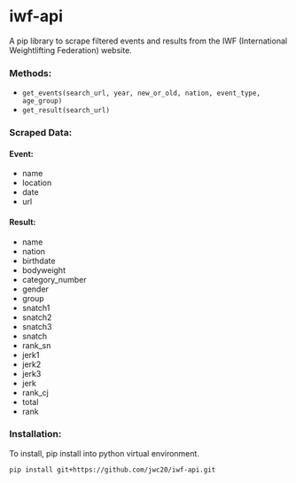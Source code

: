 # iwf-api

A pip library to scrape filtered events and results from the IWF (International Weightlifting Federation) website.

### Methods:

- `get_events(search_url, year, new_or_old, nation, event_type, age_group)`
- `get_result(search_url)`

### Scraped Data:

#### Event:

- name
- location
- date
- url

#### Result:

- name
- nation
- birthdate
- bodyweight
- category_number
- gender
- group
- snatch1
- snatch2
- snatch3
- snatch
- rank_sn
- jerk1
- jerk2
- jerk3
- jerk
- rank_cj
- total
- rank

### Installation:
To install, pip install into python virtual environment.
```
pip install git+https://github.com/jwc20/iwf-api.git
```
